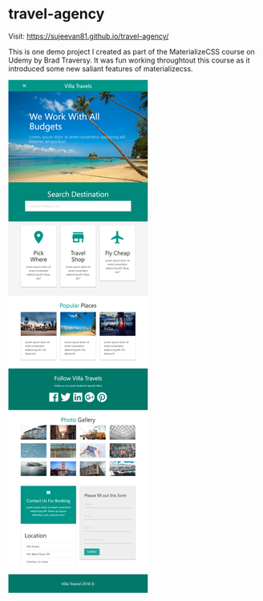 # travel-agency

Visit: https://sujeevan81.github.io/travel-agency/

This is one demo project I created as part of the MaterializeCSS course on Udemy by Brad Traversy. It was fun working throughtout this course as it introduced some new saliant features of materializecss.

![GitHub Log](img/travel-agency.png)
